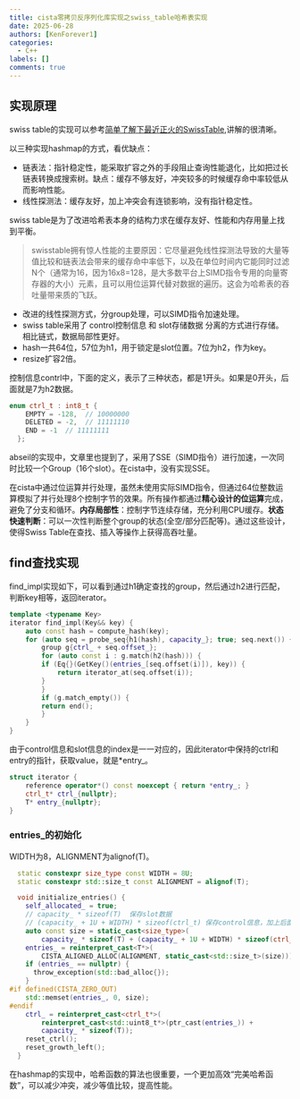 ```yaml
---
title: cista零拷贝反序列化库实现之swiss_table哈希表实现
date: 2025-06-28
authors: [KenForever1]
categories: 
  - C++
labels: []
comments: true
---
```


## 实现原理
swiss table的实现可以参考[简单了解下最近正火的SwissTable](https://www.cnblogs.com/apocelipes/p/17562468.html),讲解的很清晰。

以三种实现hashmap的方式，看优缺点：
+ 链表法：指针稳定性，能采取扩容之外的手段阻止查询性能退化，比如把过长链表转换成搜索树。缺点：缓存不够友好，冲突较多的时候缓存命中率较低从而影响性能。
+ 线性探测法：缓存友好，加上冲突会有连锁影响，没有指针稳定性。

<!-- more -->

swiss table是为了改进哈希表本身的结构力求在缓存友好、性能和内存用量上找到平衡。
> swisstable拥有惊人性能的主要原因：它尽量避免线性探测法导致的大量等值比较和链表法会带来的缓存命中率低下，以及在单位时间内它能同时过滤N个（通常为16，因为16x8=128，是大多数平台上SIMD指令专用的向量寄存器的大小）元素，且可以用位运算代替对数据的遍历。这会为哈希表的吞吐量带来质的飞跃。

+ 改进的线性探测方式，分group处理，可以SIMD指令加速处理。
+ swiss table采用了 control控制信息 和 slot存储数据 分离的方式进行存储。相比链式，数据局部性更好。
+ hash一共64位，57位为h1，用于锁定是slot位置。7位为h2，作为key。
+ resize扩容2倍。

控制信息contrl中，下面的定义，表示了三种状态，都是1开头。如果是0开头，后面就是7为h2数据。
```c++
enum ctrl_t : int8_t {
    EMPTY = -128,  // 10000000
    DELETED = -2,  // 11111110
    END = -1  // 11111111
  };
```

abseil的实现中，文章里也提到了，采用了SSE（SIMD指令）进行加速，一次同时比较一个Group（16个slot）。在cista中，没有实现SSE。

在cista中通过位运算并行处理，虽然未使用实际SIMD指令，但通过64位整数运算模拟了并行处理8个控制字节的效果。所有操作都通过**精心设计的位运算**完成，避免了分支和循环。**内存局部性**：控制字节连续存储，充分利用CPU缓存。**状态快速判断**：可以一次性判断整个group的状态(全空/部分匹配等)。通过这些设计，使得Swiss Table在查找、插入等操作上获得高吞吐量。

## find查找实现
find_impl实现如下，可以看到通过h1确定查找的group，然后通过h2进行匹配，判断key相等，返回iterator。
```c++
template <typename Key>
iterator find_impl(Key&& key) {
    auto const hash = compute_hash(key);
    for (auto seq = probe_seq{h1(hash), capacity_}; true; seq.next()) {
        group g{ctrl_ + seq.offset_};
        for (auto const i : g.match(h2(hash))) {
        if (Eq{}(GetKey()(entries_[seq.offset(i)]), key)) {
            return iterator_at(seq.offset(i));
        }
        }
        if (g.match_empty()) {
        return end();
        }
    }   
}
```
由于control信息和slot信息的index是一一对应的，因此iterator中保持的ctrl和entry的指针，获取value，就是*entry_。
```c++
struct iterator {
    reference operator*() const noexcept { return *entry_; }
    ctrl_t* ctrl_{nullptr};
    T* entry_{nullptr};
}
```
### entries_的初始化
WIDTH为8，ALIGNMENT为alignof(T)。
```c++
  static constexpr size_type const WIDTH = 8U;
  static constexpr std::size_t const ALIGNMENT = alignof(T);

  void initialize_entries() {
    self_allocated_ = true;
    // capacity_ * sizeof(T)  保存slot数据
    // (capacity_ + 1U + WIDTH) * sizeof(ctrl_t) 保存control信息，加上后面的padding对齐
    auto const size = static_cast<size_type>(
        capacity_ * sizeof(T) + (capacity_ + 1U + WIDTH) * sizeof(ctrl_t));
    entries_ = reinterpret_cast<T*>(
        CISTA_ALIGNED_ALLOC(ALIGNMENT, static_cast<std::size_t>(size)));
    if (entries_ == nullptr) {
      throw_exception(std::bad_alloc{});
    }
#if defined(CISTA_ZERO_OUT)
    std::memset(entries_, 0, size);
#endif
    ctrl_ = reinterpret_cast<ctrl_t*>(
        reinterpret_cast<std::uint8_t*>(ptr_cast(entries_)) +
        capacity_ * sizeof(T));
    reset_ctrl();
    reset_growth_left();
  }
```

在hashmap的实现中，哈希函数的算法也很重要，一个更加高效“完美哈希函数”，可以减少冲突，减少等值比较，提高性能。